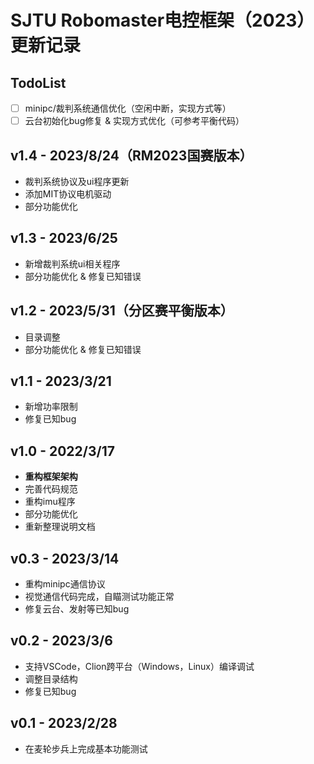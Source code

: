 # SJTU Robomaster电控框架（2023）更新记录

## TodoList

- [ ] minipc/裁判系统通信优化（空闲中断，实现方式等）
- [ ] 云台初始化bug修复 & 实现方式优化（可参考平衡代码）

## v1.4 - 2023/8/24（RM2023国赛版本）

- 裁判系统协议及ui程序更新
- 添加MIT协议电机驱动
- 部分功能优化

## v1.3 - 2023/6/25

- 新增裁判系统ui相关程序
- 部分功能优化 & 修复已知错误

## v1.2 - 2023/5/31（分区赛平衡版本）

- 目录调整
- 部分功能优化 & 修复已知错误

## v1.1 - 2023/3/21

- 新增功率限制
- 修复已知bug

## v1.0 - 2022/3/17

- **重构框架架构**
- 完善代码规范
- 重构imu程序
- 部分功能优化
- 重新整理说明文档

## v0.3 - 2023/3/14

- 重构minipc通信协议
- 视觉通信代码完成，自瞄测试功能正常
- 修复云台、发射等已知bug

## v0.2 - 2023/3/6

- 支持VSCode，Clion跨平台（Windows，Linux）编译调试
- 调整目录结构
- 修复已知bug

## v0.1 - 2023/2/28

- 在麦轮步兵上完成基本功能测试
